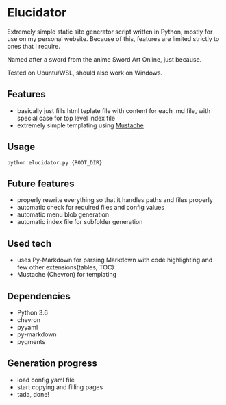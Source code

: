 # Elucidator

Extremely simple static site generator script written in Python, mostly for use on my personal website. Because of this, features are limited strictly to ones that I require.

Named after a sword from the anime Sword Art Online, just because.

Tested on Ubuntu/WSL, should also work on Windows.

## Features
- basically just fills html teplate file with content for each .md file, with special case for top level index file
- extremely simple templating using [Mustache](https://mustache.github.io/)

## Usage

```python elucidator.py {ROOT_DIR}```

## Future features
- properly rewrite everything so that it handles paths and files properly
- automatic check for required files and config values
- automatic menu blob generation
- automatic index file for subfolder generation

## Used tech
- uses Py-Markdown for parsing Markdown with code highlighting and few other extensions(tables, TOC)
- Mustache (Chevron) for templating

## Dependencies
- Python 3.6
- chevron
- pyyaml
- py-markdown
- pygments

## Generation progress
- load config yaml file
- start copying and filling pages
- tada, done!